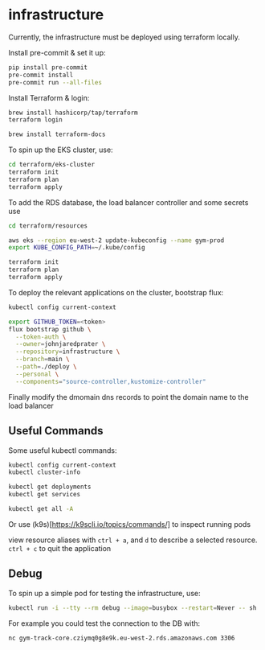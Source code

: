 # infrastructure

Currently, the infrastructure must be deployed using terraform locally.

Install pre-commit & set it up:
```bash
pip install pre-commit
pre-commit install
pre-commit run --all-files
```

Install Terraform & login:
```bash
brew install hashicorp/tap/terraform
terraform login

brew install terraform-docs
```

To spin up the EKS cluster, use:
```bash
cd terraform/eks-cluster
terraform init
terraform plan
terraform apply
```

To add the RDS database, the load balancer controller and some secrets use
```bash
cd terraform/resources

aws eks --region eu-west-2 update-kubeconfig --name gym-prod
export KUBE_CONFIG_PATH=~/.kube/config

terraform init
terraform plan
terraform apply
```

To deploy the relevant applications on the cluster, bootstrap flux:

```bash
kubectl config current-context

export GITHUB_TOKEN=<token>
flux bootstrap github \
  --token-auth \
  --owner=johnjaredprater \
  --repository=infrastructure \
  --branch=main \
  --path=./deploy \
  --personal \
  --components="source-controller,kustomize-controller"
```

Finally modify the dmomain dns records to point the domain name to the load balancer 

## Useful Commands

Some useful kubectl commands:

```bash
kubectl config current-context
kubectl cluster-info

kubectl get deployments
kubectl get services

kubectl get all -A
```

Or use (k9s)[https://k9scli.io/topics/commands/] to inspect running pods

view resource aliases with `ctrl + a`, and `d` to describe a selected resource. `ctrl + c` to quit the application

## Debug

To spin up a simple pod for testing the infrastructure, use:
```bash
kubectl run -i --tty --rm debug --image=busybox --restart=Never -- sh
```

For example you could test the connection to the DB with:
```
nc gym-track-core.cziymq0g8e9k.eu-west-2.rds.amazonaws.com 3306
```
